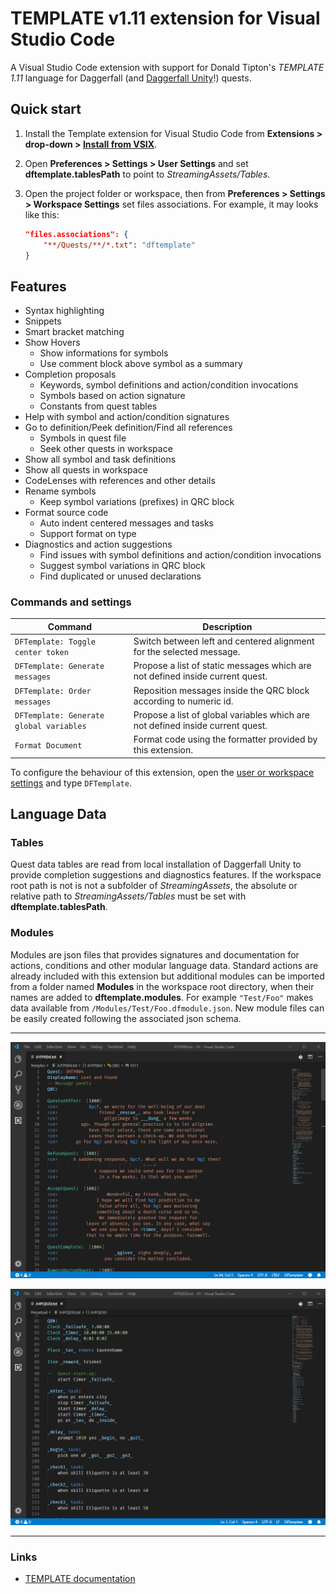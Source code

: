 # TEMPLATE v1.11 extension for Visual Studio Code

A Visual Studio Code extension with support for Donald Tipton's _TEMPLATE 1.11_ language for Daggerfall (and [Daggerfall Unity](https://github.com/Interkarma/daggerfall-unity)!) quests.

## Quick start

1. Install the Template extension for Visual Studio Code from **Extensions > drop-down > [Install from VSIX](https://code.visualstudio.com/docs/editor/extension-gallery#_install-from-a-vsix)**.
2. Open **Preferences > Settings > User Settings** and set **dftemplate.tablesPath** to point to _StreamingAssets/Tables_.
3. Open the project folder or workspace, then from **Preferences > Settings > Workspace Settings** set files associations. For example, it may looks like this:

    ```json
    "files.associations": {
        "**/Quests/**/*.txt": "dftemplate"
    }
    ```

## Features

* Syntax highlighting
* Snippets
* Smart bracket matching
* Show Hovers
    * Show informations for symbols
    * Use comment block above symbol as a summary
* Completion proposals
    * Keywords, symbol definitions and action/condition invocations
    * Symbols based on action signature
    * Constants from quest tables
* Help with symbol and action/condition signatures
* Go to definition/Peek definition/Find all references
    * Symbols in quest file
    * Seek other quests in workspace
* Show all symbol and task definitions
* Show all quests in workspace
* CodeLenses with references and other details
* Rename symbols
    * Keep symbol variations (prefixes) in QRC block
* Format source code
    * Auto indent centered messages and tasks
    * Support format on type
* Diagnostics and action suggestions
    * Find issues with symbol definitions and action/condition invocations
    * Suggest symbol variations in QRC block
    * Find duplicated or unused declarations

### Commands and settings

| Command | Description |
| --- | --- |
| `DFTemplate: Toggle center token` | Switch between left and centered alignment for the selected message. |
| `DFTemplate: Generate messages` | Propose a list of static messages which are not defined inside current quest. |
| `DFTemplate: Order messages` | Reposition messages inside the QRC block according to numeric id. |
| `DFTemplate: Generate global variables` | Propose a list of global variables which are not defined inside current quest. |
| `Format Document` | Format code using the formatter provided by this extension. |

To configure the behaviour of this extension, open the [user or workspace settings](https://code.visualstudio.com/docs/getstarted/settings) and type ```DFTemplate```.

## Language Data

### Tables

Quest data tables are read from local installation of Daggerfall Unity to provide completion suggestions and diagnostics features. If the workspace root path is not is not a subfolder of _StreamingAssets_, the absolute or relative path to _StreamingAssets/Tables_ must be set with **dftemplate.tablesPath**.

### Modules

Modules are json files that provides signatures and documentation for actions, conditions and other modular language data. Standard actions are already included with this extension but additional modules can be imported from a folder named **Modules** in the workspace root directory, when their names are added to **dftemplate.modules**. For example `"Test/Foo"` makes data available from `/Modules/Test/Foo.dfmodule.json`. New module files can be easily created following the associated json schema.

-----------------------------------------------------------------------------------------------------------

![QRC](images/qrc.png)

![QBN](images/qbn.png)

-----------------------------------------------------------------------------------------------------------

### Links

* [TEMPLATE documentation](http://www.dfworkshop.net/static_files/questing-source-docs.html)
